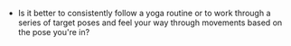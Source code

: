 - Is it better to consistently follow a yoga routine or to work through a series of target poses and feel your way through movements based on the pose you're in?